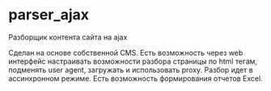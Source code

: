 # parser_ajax
Разборщик контента сайта на ajax

Сделан на основе собственной CMS. Есть возможность через web интерфейс настраивать возможности разбора страницы по html тегам, 
подменять user agent, загружать и использовать proxy. Разбор идет в ассинхронном режиме. Есть возможность формирования отчетов Excel. 
